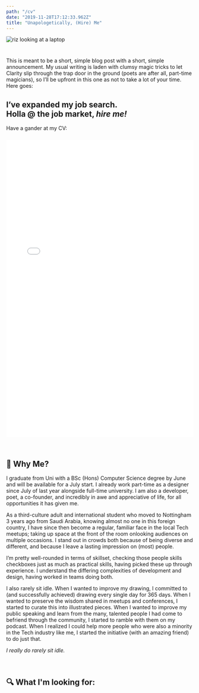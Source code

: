 ```yaml
---
path: "/cv"
date: "2019-11-28T17:12:33.962Z"
title: "Unapologetically, (Hire) Me"
---
```


<img src="/blog/riz-exclamation.png" alt="riz looking at a laptop" style="border-radius:2px;margin: 0px 0 40px; display: block; max-width: 100%;" />

This is meant to be a short, simple blog post with a short, simple announcement. My usual writing is laden with clumsy magic tricks to let Clarity slip through the trap door in the ground (poets are after all, part-time magicians), so I’ll be upfront in this one as not to take a lot of your time. Here goes:  



<div class="dark-bg">

**<h2>I’ve expanded my job search.   
Holla @ the job market, _hire me!_</h2>**  

Have a gander at my CV:    

<iframe src="/blog/RizwanaKhan_CV_2020.pdf#view=fit" width="100%" height="800px" style="border:none;margin:10px 0px 30px;"></iframe>

</div>

**<h2>🤔 Why Me?</h2>**

I graduate from Uni with a BSc (Hons) Computer Science degree by June and will be available for a July start. I already work part-time as a designer since July of last year alongside full-time university. I am also a developer, poet, a co-founder, and incredibly in awe and appreciative of life, for all opportunities it has given me.  


As a third-culture adult and international student who moved to Nottingham 3 years ago from Saudi Arabia, knowing almost no one in this foreign country, I have since then become a regular, familiar face in the local Tech meetups; taking up space at the front of the room onlooking audiences on multiple occasions. I stand out in crowds both because of being diverse and different, and because I leave a lasting impression on (most) people.  

I’m pretty well-rounded in terms of skillset, checking those people skills checkboxes just as much as practical skills, having picked these up through experience. I understand the differing complexities of development and design, having worked in teams doing both.  


I also rarely sit idle. When I wanted to improve my drawing, I committed to (and successfully achieved) drawing every single day for 365 days. When I wanted to preserve the wisdom shared in meetups and conferences, I started to curate this into illustrated pieces. When I wanted to improve my public speaking and learn from the many, talented people I had come to befriend through the community, I started to ramble with them on my podcast. When I realized I could help more people who were also a minority in the Tech industry like me, I started the initiative (with an amazing friend) to do just that.  

_I really do rarely sit idle._ 
<br/>  
<br/>  


**<h2>🔍 What I'm looking for:</h2>**  

